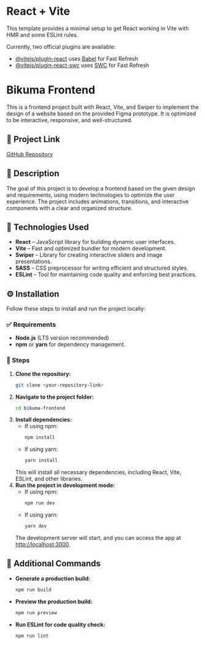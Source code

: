 # React + Vite

This template provides a minimal setup to get React working in Vite with HMR and some ESLint rules.

Currently, two official plugins are available:

- [@vitejs/plugin-react](https://github.com/vitejs/vite-plugin-react/blob/main/packages/plugin-react/README.md) uses [Babel](https://babeljs.io/) for Fast Refresh
- [@vitejs/plugin-react-swc](https://github.com/vitejs/vite-plugin-react-swc) uses [SWC](https://swc.rs/) for Fast Refresh


# Bikuma Frontend

This is a frontend project built with React, Vite, and Swiper to implement the design of a website based on the provided Figma prototype. It is optimized to be interactive, responsive, and well-structured.

## 🔗 Project Link

[GitHub Repository](https://github.com/Easyerr/bikuma-frontEnd)

## 📖 Description

The goal of this project is to develop a frontend based on the given design and requirements, using modern technologies to optimize the user experience. The project includes animations, transitions, and interactive components with a clear and organized structure.

## 🚀 Technologies Used

- **React** – JavaScript library for building dynamic user interfaces.
- **Vite** – Fast and optimized bundler for modern development.
- **Swiper** – Library for creating interactive sliders and image presentations.
- **SASS** – CSS preprocessor for writing efficient and structured styles.
- **ESLint** – Tool for maintaining code quality and enforcing best practices.

## ⚙️ Installation

Follow these steps to install and run the project locally:

### ✅ Requirements

- **Node.js** (LTS version recommended)
- **npm** or **yarn** for dependency management.

### 📌 Steps

1. **Clone the repository:**
   ```bash
   git clone <your-repository-link>
2. **Navigate to the project folder:**
   ```bash
   cd bikuma-frontend
3. **Install dependencies:**
   - If using npm:
     ```bash
     npm install
     ```
   - If using yarn:
     ```bash
     yarn install
     ```
   This will install all necessary dependencies, including React, Vite, ESLint, and other libraries.
4. **Run the project in development mode:**
   - If using npm:
     ```bash
     npm run dev
     ```
   - If using yarn:
     ```bash
     yarn dev
     ```
   The development server will start, and you can access the app at [http://localhost:3000](http://localhost:3000).

## 🔧 Additional Commands

- **Generate a production build:**
  ```bash
  npm run build
- **Preview the production build:**
  ```bash
  npm run preview
- **Run ESLint for code quality check:**
  ```bash
  npm run lint




